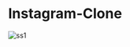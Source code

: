 # Instagram-Clone
![ss1](https://user-images.githubusercontent.com/112938481/204772669-7dec6927-495d-429e-991d-7bed3cbc4a16.png)
